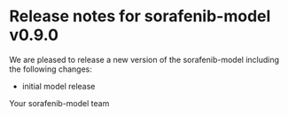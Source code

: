 # Release notes for sorafenib-model v0.9.0

We are pleased to release a new version of the sorafenib-model including the 
following changes:

- initial model release

Your sorafenib-model team
